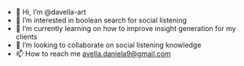 - 👋 Hi, I’m @davella-art
- 👀 I’m interested in boolean search for social listening
- 🌱 I’m currently learning on how to improve insight generation for my clients
- 💞️ I’m looking to collaborate on social listening knowledge
- 📫 How to reach me avella.daniela9@gmail.com

<!---
davella-art/davella-art is a ✨ special ✨ repository because its `README.md` (this file) appears on your GitHub profile.
You can click the Preview link to take a look at your changes.
--->
